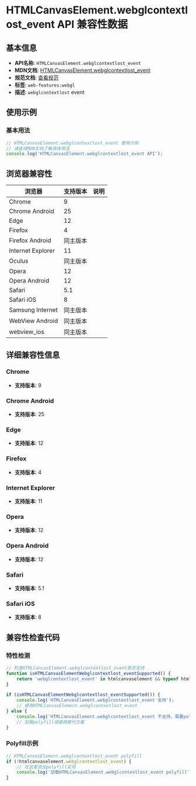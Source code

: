 # HTMLCanvasElement.webglcontextlost_event API 兼容性数据

## 基本信息

- **API名称**: `HTMLCanvasElement.webglcontextlost_event`
- **MDN文档**: [HTMLCanvasElement.webglcontextlost_event](https://developer.mozilla.org/docs/Web/API/HTMLCanvasElement/webglcontextlost_event)
- **规范文档**: [查看规范](https://registry.khronos.org/webgl/specs/latest/1.0/#5.15.2)
- **标签**: `web-features:webgl`
- **描述**: `webglcontextlost` event

## 使用示例

### 基本用法

```javascript
// HTMLCanvasElement.webglcontextlost_event 使用示例
// 请查阅MDN文档了解具体用法
console.log('HTMLCanvasElement.webglcontextlost_event API');
```

## 浏览器兼容性

| 浏览器 | 支持版本 | 说明 |
|--------|----------|------|
| Chrome | 9 |  |
| Chrome Android | 25 |  |
| Edge | 12 |  |
| Firefox | 4 |  |
| Firefox Android | 同主版本 |  |
| Internet Explorer | 11 |  |
| Oculus | 同主版本 |  |
| Opera | 12 |  |
| Opera Android | 12 |  |
| Safari | 5.1 |  |
| Safari iOS | 8 |  |
| Samsung Internet | 同主版本 |  |
| WebView Android | 同主版本 |  |
| webview_ios | 同主版本 |  |

## 详细兼容性信息

### Chrome

- **支持版本**: 9

### Chrome Android

- **支持版本**: 25

### Edge

- **支持版本**: 12

### Firefox

- **支持版本**: 4

### Internet Explorer

- **支持版本**: 11

### Opera

- **支持版本**: 12

### Opera Android

- **支持版本**: 12

### Safari

- **支持版本**: 5.1

### Safari iOS

- **支持版本**: 8

## 兼容性检查代码

### 特性检测

```javascript
// 检查HTMLCanvasElement.webglcontextlost_event是否支持
function isHTMLCanvasElementWebglcontextlost_eventSupported() {
    return 'webglcontextlost_event' in htmlcanvaselement && typeof htmlcanvaselement.webglcontextlost_event === 'function';
}

if (isHTMLCanvasElementWebglcontextlost_eventSupported()) {
    console.log('HTMLCanvasElement.webglcontextlost_event 支持');
    // 使用HTMLCanvasElement.webglcontextlost_event
} else {
    console.log('HTMLCanvasElement.webglcontextlost_event 不支持，需要polyfill');
    // 加载polyfill或使用替代方案
}
```

### Polyfill示例

```javascript
// HTMLCanvasElement.webglcontextlost_event polyfill
if (!htmlcanvaselement.webglcontextlost_event) {
    // 在这里添加polyfill实现
    console.log('加载HTMLCanvasElement.webglcontextlost_event polyfill');
}
```

